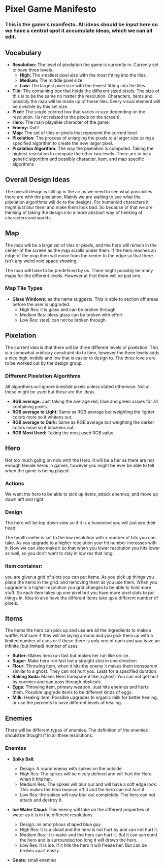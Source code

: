 # Pixel Game Manifesto

### This is the game's manifesto. All ideas should be input here so we have a central spot it accumulate ideas, which we can all edit.

## Vocabulary
* **Resolution:** The level of pixelation the game is currently in. Currenly set to have three levels.
  * **High:** The smallest pixel size with the most fitting into the tiles.
  * **Medium:** The middle pixel size.
  * **Low:** The largest pixel size with the fewest fitting into the tiles.
* **Tile:** The containing box that holds the different sized pixels. The size of this is to be the same no matter the resolution. Characters, items and possibly the map will be made up of these tiles. Every visual element will be divisible by this set size.
* **Pixel:** The single colored box that varies in size depending on the resolution. (Is not related to the pixels on the screen).
* **Hero:** The main playable character of the game.
* **Enemy:** Duh!
* **Map:** The set of tiles or pixels that represent the current level
* **Pixelation:** The process of enlarging the pixels to a larger size using a specified algorithm to create the new larger pixel.
* **Pixalation Algorithm:** The way the pixelation is computed. Taking the highest resolution to compute the other two levels. There are to be a generic algorithm and possibly character, item, and map specific algorithms

## Overall Design Ideas
The overall design is still up in the air as we need to see what possibilies there are with the pixelation. Mainly we are waiting to see what the pixelation algorithms will do to the designs. For humeniod characters it might just blur them and make them look bad. So because of that we are thinking of taking the design into a more abstract way of thinking of characters and worlds.


## Map
The map will be a large set of tiles or pixels, and the hero will remain in the center of the screen as the map scrolls under them. If the hero reaches an edge of the map then will move from the center to the edge so that there isn't any weird void space showing.

The map will have to be predefined by us. There might possibly be many maps for the different levels. However at first there will be just one.

### Map Tile Types
* **Glass Windows:** as the name suggests. This is able to section off areas before the user is upgraded.
  * High Res: it is glass and can be broken through
  * Medium Res: plexy glass can be broken with effort
  * Low Res: steel, can not be broken through.

## Pixelation
The current idea is that there will be three different levels of pixelation. This is a somewhat arbitrary constraint do to time, however the three levels adds a nice high, middle and low that is easier to design to. The three levels are to be worked out by the design group.

### Different Pixelation Algorithms
All algorithms will ignore invisible pixels unless stated otherwise. Not all these might be used but these are the ideas.

* **RGB average:** Just taking the average red, blue and green values for all containing pixels.
* **RGB average to Light:** Same as RGB average but weighting the lighter colors more so it whitens out.
* **RGB average to Dark:** Same as RGB average but weighting the darker colors more so it blackens out.
* **RGB Most Used:** Taking the most used RGB value.


## Hero
Not too much going on now with the Hero. It will be a her as there are not enough female heros in games, however you might be ever be able to tell when the game is being played.

### Actions
We want the hero to be able to pick up items, attack enemies, and move up down left and right

### Design
The hero will be top down view so if it is a humeniod you will just see their head.

The health meter is set to the low resolution with x number of hits you can take. As you upgrade to a higher resolution your hit number increases with it. Now we can also make it so that when you lower resolution you hits lower as well, so you don't want to stay in low res that long.

### Item container:
you are given a grid of slots you can put items. As you pick up things you place the items in the grid. and removing them as you use them. When you upgrade to a higher resolution you grid changes to be able to hold more stuff. So each item takes up one pixel but you have more pixel slots to put things in. Idea to also have the different items take up a different number of pixels.


## Items
The items the hero can pick up and use are all the ingredients to make a waffle. Not sure if they will be laying around and you pick them up with a limited number of uses or if these there is only one of each and you have an infinite (but limited) number of uses.
* **Butter:** Makes hero run fast but makes her run like on ice.
* **Suger:** Make hero run fast but a straight shot in one direction
* **Flour:** Throwing item, when it hits the enemy it makes them transparent similar to a ghost. They can not hurt you. Lasts for a specified duration.
* **Baking Soda:** Makes Hero transparent like a ghost. You can not get hurt by enemies and can pass through obsticals.
* **Eggs:** Throwing item, primary weapon. Just hits enemies and hurts them. Possible upgrade items to be different kinds of eggs.
* **Milk:** Healing item. Possible upgrades to organic milk for better healing, or use the percents to have different levels of healing.



## Enemies
There will be different types of enemies. The definition of the enemies should be thought if in all three resolutions.

### Enemies
* **Spiky Ball:**
  * Design: A round enemy with spikes on the outside
  * High Res: The spikes will be nicely defined and will hurt the Hero when it hits her.
  * Medium Res: The spikes will blur our and will have a soft edge look. This makes the hero bounce off it and the hero can not hurt it.
  * Low Res: the spikes will now blur out completely. The hero can not attack and destroy it.


* **Ice Water Cloud:** This enemy will take on the different properties of water as it is in the different resolutions.
  * Design: an amorphous shaped blue guy
  * High Res: It is a cloud and the hero is not hurt by and can not hurt it.
  * Medium Res: It is water and the hero can hurt it. But it can surround the hero and is surrounded too long it will drown the hero.
  * Low Res: It is ice. If it hits the hero it will freeze her. But can be broken apart easily.

* **Gnats:** small enemies

